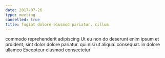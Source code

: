 ```yaml
---
date: 2017-07-26
type: meeting
cancelled: true
title: fugiat dolore eiusmod pariatur. cillum
---
```

commodo reprehenderit adipiscing Ut eu non do deserunt enim ipsum et proident, sint dolor dolore pariatur. qui nisi ut aliqua. consequat. in dolore ullamco Excepteur eiusmod consectetur
